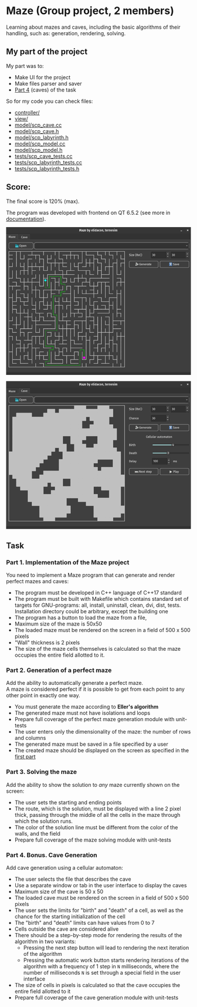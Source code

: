 # Maze (Group project, 2 members)

Learning about mazes and caves, including the basic algorithms of their handling, such as: generation, rendering, solving.

## My part of the project

My part was to:
+ Make UI for the project
+ Make files parser and saver
+ [Part 4](#part-4-bonus-cave-generation) (caves) of the task

So for my code you can check files:

+ [controller/](./src/controller)
+ [view/](./src/view)
+ [model/scp_cave.cc](./src/model/scp_cave.cc)
+ [model/scp_cave.h](./src/model/scp_cave.h)
+ [model/scp_labyrinth.h](./src/model/scp_labyrinth.h)
+ [model/scp_model.cc](./src/model/scp_model.cc)
+ [model/scp_model.h](./src/model/scp_model.h)
+ [tests/scp_cave_tests.cc](./src/tests/scp_cave_tests.cc)
+ [tests/scp_labyrinth_tests.cc](./src/tests/scp_labyrinth_tests.cc)
+ [tests/scp_labyrinth_tests.h](./src/tests/scp_labyrinth_tests.h)

## Score:

The final score is 120% (max).

The program was developed with frontend on QT 6.5.2 (see more in [documentation](./src/doc_Maze.pdf)).

![maze](./misc/maze.png)

![cave](./misc/cave.png)

## Task

### Part 1. Implementation of the Maze project

You need to implement a Maze program that can generate and render perfect mazes and caves:
- The program must be developed in C++ language of C++17 standard
- The program must be built with Makefile which contains standard set of targets for GNU-programs: all, install, uninstall, clean, dvi, dist, tests. Installation directory could be arbitrary, except the building one
- The program has a button to load the maze from a file,
- Maximum size of the maze is 50x50
- The loaded maze must be rendered on the screen in a field of 500 x 500 pixels
- "Wall" thickness is 2 pixels
- The size of the maze cells themselves is calculated so that the maze occupies the entire field allotted to it.

### Part 2. Generation of a perfect maze

Add the ability to automatically generate a perfect maze. \
A maze is considered perfect if it is possible to get from each point to any other point in exactly one way.
- You must generate the maze according to **Eller's algorithm**
- The generated maze must not have isolations and loops
- Prepare full coverage of the perfect maze generation module with unit-tests
- The user enters only the dimensionality of the maze: the number of rows and columns
- The generated maze must be saved in a file specified by a user
- The created maze should be displayed on the screen as specified in the [first part](#part-1-implementation-of-the-maze-project)

### Part 3. Solving the maze

Add the ability to show the solution to _any_ maze currently shown on the screen:
- The user sets the starting and ending points
- The route, which is the solution, must be displayed with a line 2 pixel thick, passing through the middle of all the cells in the maze through which the solution runs.
- The color of the solution line must be different from the color of the walls, and the field
- Prepare full coverage of the maze solving module with unit-tests

### Part 4. Bonus. Cave Generation

Add cave generation using a cellular automaton:
- The user selects the file that describes the cave
- Use a separate window or tab in the user interface to display the caves
- Maximum size of the cave is 50 x 50
- The loaded cave must be rendered on the screen in a field of 500 x 500 pixels
- The user sets the limits for "birth" and "death" of a cell, as well as the chance for the starting initialization of the cell
- The "birth" and "death" limits can have values from 0 to 7
- Cells outside the cave are considered alive
- There should be a step-by-step mode for rendering the results of the algorithm in two variants:
    - Pressing the next step button will lead to rendering the next iteration of the algorithm
    - Pressing the automatic work button starts rendering iterations of the algorithm with a frequency of 1 step in `N` milliseconds, where the number of milliseconds `N` is set through a special field in the user interface
- The size of cells in pixels is calculated so that the cave occupies the entire field allotted to it
- Prepare full coverage of the cave generation module with unit-tests
